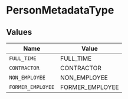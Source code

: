 # PersonMetadataType


## Values

| Name              | Value             |
| ----------------- | ----------------- |
| `FULL_TIME`       | FULL_TIME         |
| `CONTRACTOR`      | CONTRACTOR        |
| `NON_EMPLOYEE`    | NON_EMPLOYEE      |
| `FORMER_EMPLOYEE` | FORMER_EMPLOYEE   |